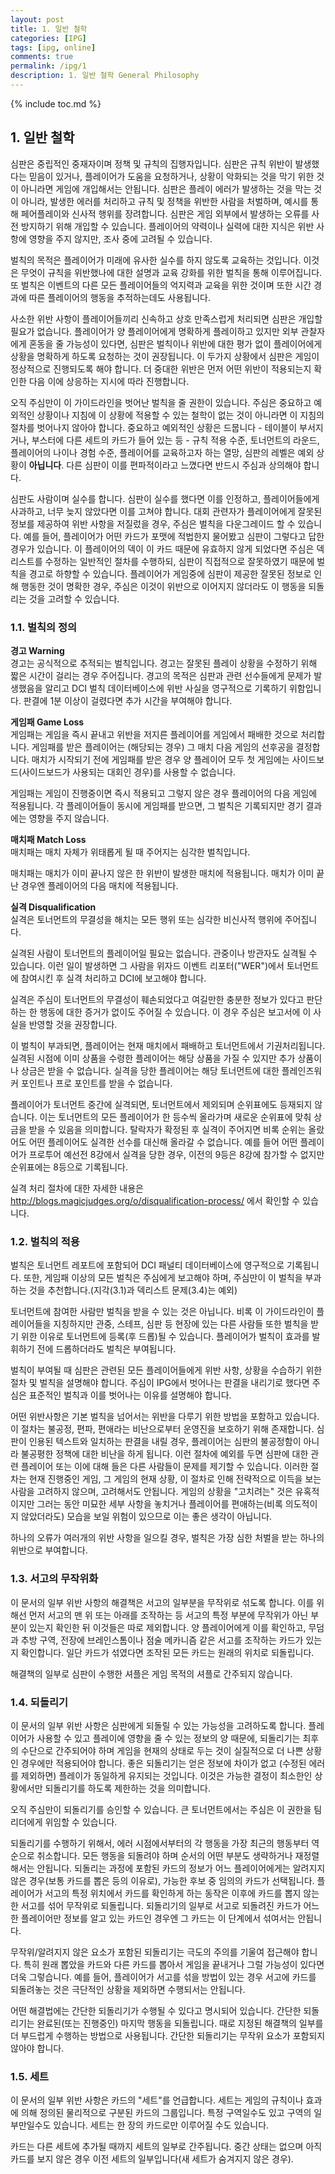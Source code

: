 ```yaml
---
layout: post
title: 1. 일반 철학
categories: [IPG]
tags: [ipg, online]
comments: true
permalink: /ipg/1
description: 1. 일반 철학 General Philosophy
---
```


{% include toc.md %}

## 1. 일반 철학
심판은 중립적인 중재자이며 정책 및 규칙의 집행자입니다. 심판은 규칙 위반이 발생했다는 믿음이 있거나, 플레이어가 도움을 요청하거나, 상황이 악화되는 것을 막기 위한 것이 아니라면 게임에 개입해서는 안됩니다. 심판은 플레이 에러가 발생하는 것을 막는 것이 아니라, 발생한 에러를 처리하고 규칙 및 정책을 위반한 사람을 처벌하며, 예시를 통해 페어플레이와 신사적 행위를 장려합니다. 심판은 게임 외부에서 발생하는 오류를 사전 방지하기 위해 개입할 수 있습니다. 플레이어의 약력이나 실력에 대한 지식은 위반 사항에 영향을 주지 않지만, 조사 중에 고려될 수 있습니다.

벌칙의 목적은 플레이어가 미래에 유사한 실수를 하지 않도록 교육하는 것입니다. 이것은 무엇이 규칙을 위반했나에 대한 설명과 교육 강화를 위한 벌칙을 통해 이루어집니다. 또 벌칙은 이벤트의 다른 모든 플레이어들의 억지력과 교육을 위한 것이며 또한 시간 경과에 따른 플레이어의 행동을 추적하는데도 사용됩니다.  

사소한 위반 사항이 플레이어들끼리 신속하고 상호 만족스럽게 처리되면 심판은 개입할 필요가 없습니다. 플레이어가 양 플레이어에게 명확하게 플레이하고 있지만 외부 관찰자에게 혼동을 줄 가능성이 있다면, 심판은 벌칙이나 위반에 대한 평가 없이 플레이어에게 상황을 명확하게 하도록 요청하는 것이 권장됩니다. 이 두가지 상황에서 심판은 게임이 정상적으로 진행되도록 해야 합니다. 더 중대한 위반은 먼저 어떤 위반이 적용되는지 확인한 다음 이에 상응하는 지시에 따라 진행합니다.

오직 주심만이 이 가이드라인을 벗어난 벌칙을 줄 권한이 있습니다. 주심은 중요하고 예외적인 상황이나 지침에 이 상황에 적용할 수 있는 철학이 없는 것이 아니라면 이 지침의 절차를 벗어나지 않아야 합니다. 중요하고 예외적인 상황은 드뭅니다 - 테이블이 부서지거나, 부스터에 다른 세트의 카드가 들어 있는 등 - 규칙 적용 수준, 토너먼트의 라운드, 플레이어의 나이나 경험 수준, 플레이어를 교육하고자 하는 열망, 심판의 레벨은 예외 상황이 **아닙니다**. 다른 심판이 이를 편파적이라고 느꼈다면 반드시 주심과 상의해야 합니다.

심판도 사람이며 실수를 합니다. 심판이 실수를 했다면 이를 인정하고, 플레이어들에게 사과하고, 너무 늦지 않았다면 이를 고쳐야 합니다. 대회 관련자가 플레이어에게 잘못된 정보를 제공하여 위반 사항을 저질렀을 경우, 주심은 벌칙을 다운그레이드 할 수 있습니다. 예를 들어, 플레이어가 어떤 카드가 포맷에 적법한지 물어봤고 심판이 그렇다고 답한 경우가 있습니다. 이 플레이어의 덱이 이 카드 때문에 유효하지 않게 되었다면 주심은 덱리스트를 수정하는 일반적인 절차를 수행하되, 심판이 직접적으로 잘못하였기 때문에 벌칙을 경고로 하향할 수 있습니다. 플레이어가 게임중에 심판이 제공한 잘못된 정보로 인해 행동한 것이 명확한 경우, 주심은 이것이 위반으로 이어지지 않더라도 이 행동을 되돌리는 것을 고려할 수 있습니다.

<a name="1.1"></a>

### 1.1. 벌칙의 정의
**경고 Warning**  
경고는 공식적으로 추적되는 벌칙입니다. 경고는 잘못된 플레이 상황을 수정하기 위해 짧은 시간이 걸리는 경우 주어집니다. 경고의 목적은 심판과 관련 선수들에게 문제가 발생했음을 알리고 DCI 벌칙 데이터베이스에 위반 사실을 영구적으로 기록하기 위함입니다. 판결에 1분 이상이 걸렸다면 추가 시간을 부여해야 합니다.

**게임패 Game Loss**  
게임패는 게임을 즉시 끝내고 위반을 저지른 플레이어를 게임에서 패배한 것으로 처리합니다. 게임패를 받은 플레이어는 (해당되는 경우) 그 매치 다음 게임의 선후공을 결정합니다. 매치가 시작되기 전에 게임패를 받은 경우 양 플레이어 모두 첫 게임에는 사이드보드(사이드보드가 사용되는 대회인 경우)를 사용할 수 없습니다.

게임패는 게임이 진행중이면 즉시 적용되고 그렇지 않은 경우 플레이어의 다음 게임에 적용됩니다. 각 플레이어들이 동시에 게임패를 받으면, 그 벌칙은 기록되지만 경기 결과에는 영향을 주지 않습니다.

**매치패 Match Loss**  
매치패는 매치 자체가 위태롭게 될 때 주어지는 심각한 벌칙입니다.

매치패는 매치가 이미 끝나지 않은 한 위반이 발생한 매치에 적용됩니다. 매치가 이미 끝난 경우엔 플레이어의 다음 매치에 적용됩니다.

**실격 Disqualification**  
실격은 토너먼트의 무결성을 해치는 모든 행위 또는 심각한 비신사적 행위에 주어집니다.

실격된 사람이 토너먼트의 플레이어일 필요는 없습니다. 관중이나 방관자도 실격될 수 있습니다. 이런 일이 발생하면 그 사람을 위자드 이벤트 리포터("WER")에서 토너먼트에 참여시킨 후 실격 처리하고 DCI에 보고해야 합니다.

실격은 주심이 토너먼트의 무결성이 훼손되었다고 여길만한 충분한 정보가 있다고 판단하는 한 행동에 대한 증거가 없이도 주어질 수 있습니다. 이 경우 주심은 보고서에 이 사실을 반영할 것을 권장합니다.

이 벌칙이 부과되면, 플레이어는 현재 매치에서 패배하고 토너먼트에서 기권처리됩니다. 실격된 시점에 이미 상품을 수령한 플레이어는 해당 상품을 가질 수 있지만 추가 상품이나 상금은 받을 수 없습니다. 실격을 당한 플레이어는 해당 토너먼트에 대한 플레인즈워커 포인트나 프로 포인트를 받을 수 없습니다.

플레이어가 토너먼트 중간에 실격되면, 토너먼트에서 제외되며 순위표에도 등재되지 않습니다. 이는 토너먼트의 모든 플레이어가 한 등수씩 올라가며 새로운 순위표에 맞춰 상금을 받을 수 있음을 의미합니다. 탈락자가 확정된 후 실격이 주어지면 비록 순위는 올랐어도 어떤 플레이어도 실격한 선수를 대신해 올라갈 수 없습니다. 예를 들어 어떤 플레이어가 프로투어 예선전 8강에서 실격을 당한 경우, 이전의 9등은 8강에 참가할 수 없지만 순위표에는 8등으로 기록됩니다.

실격 처리 절차에 대한 자세한 내용은 http://blogs.magicjudges.org/o/disqualification-process/ 에서 확인할 수 있습니다.

<a name="1.2"></a>

### 1.2. 벌칙의 적용
벌칙은 토너먼트 레포트에 포함되어 DCI 패널티 데이터베이스에 영구적으로 기록됩니다. 또한, 게임패 이상의 모든 벌칙은 주심에게 보고해야 하며, 주심만이 이 벌칙을 부과하는 것을 추천합니다.(지각(3.1)과 덱리스트 문제(3.4)는 예외)

토너먼트에 참여한 사람만 벌칙을 받을 수 있는 것은 아닙니다. 비록 이 가이드라인이 플레이어들을 지칭하지만 관중, 스테프, 심판 등 현장에 있는 다른 사람들 또한 벌칙을 받기 위한 이유로 토너먼트에 등록(후 드롭)될 수 있습니다. 플레이어가 벌칙이 효과를 발휘하기 전에 드롭하더라도 벌칙은 부여됩니다.

벌칙이 부여될 때 심판은 관련된 모든 플레이어들에게 위반 사항, 상황을 수습하기 위한 절차 및 벌칙을 설명해야 합니다. 주심이 IPG에서 벗어나는 판결을 내리기로 했다면 주심은 표준적인 벌칙과 이를 벗어나는 이유를 설명해야 합니다.

어떤 위반사항은 기본 벌칙을 넘어서는 위반을 다루기 위한 방법을 포함하고 있습니다. 이 절차는 불공정, 편파, 편애라는 비난으로부터 운영진을 보호하기 위해 존재합니다. 심판이 인용된 텍스트와 일치하는 판결을 내릴 경우, 플레이어는 심판의 불공정함이 아니라 불공평한 정책에 대한 비난을 하게 됩니다. 이런 절차에 예외를 두면 심판에 대한 관련 플레이어 또는 이에 대해 들은 다른 사람들이 문제를 제기할 수 있습니다. 이러한 절차는 현재 진행중인 게임, 그 게임의 현재 상황, 이 절차로 인해 전략적으로 이득을 보는 사람을 고려하지 않으며, 고려해서도 안됩니다. 게임의 상황을 "고치려는" 것은 유혹적이지만 그러는 동안 미묘한 세부 사항을 놓치거나 플레이어를 편애하는(비록 의도적이지 않았더라도) 모습을 보일 위험이 있으므로 이는 좋은 생각이 아닙니다.

하나의 오류가 여러개의 위반 사항을 일으킬 경우, 벌칙은 가장 심한 처벌을 받는 하나의 위반으로 부여합니다.

<a name="1.3"></a>

### 1.3. 서고의 무작위화
이 문서의 일부 위반 사항의 해결책은 서고의 일부분을 무작위로 섞도록 합니다. 이를 위해선 먼저 서고의 맨 위 또는 아래를 조작하는 등 서고의 특정 부분에 무작위가 아닌 부분이 있는지 확인한 뒤 이것들은 따로 제외합니다. 양 플레이어에게 이를 확인하고, 무덤과 추방 구역, 전장에 브레인스톰이나 점술 메카니즘 같은 서고를 조작하는 카드가 있는지 확인합니다. 일단 카드가 섞였다면 조작된 모든 카드는 원래의 위치로 되돌립니다.

해결책의 일부로 심판이 수행한 셔플은 게임 목적의 셔플로 간주되지 않습니다.

<a name="1.4"></a>

### 1.4. 되돌리기
이 문서의 일부 위반 사항은 심판에게 되돌릴 수 있는 가능성을 고려하도록 합니다. 플레이어가 사용할 수 있고 플레이에 영향을 줄 수 있는 정보의 양 때문에, 되돌리기는 최후의 수단으로 간주되어야 하며 게임을 현재의 상태로 두는 것이 실질적으로 더 나쁜 상황인 경우에만 적용되어야 합니다. 좋은 되돌리기는 얻은 정보에 차이가 없고 (수정된 에러를 제외하면) 플레이가 동일하게 유지되는 것입니다. 이것은 가능한 결정이 최소한인 상황에서만 되돌리기를 하도록 제한하는 것을 의미합니다.

오직 주심만이 되돌리기를 승인할 수 있습니다. 큰 토너먼트에서는 주심은 이 권한을 팀 리더에게 위임할 수 있습니다.

되돌리기를 수행하기 위해서, 에러 시점에서부터의 각 행동을 가장 최근의 행동부터 역순으로  취소합니다. 모든 행동을 되돌려야 하며 순서의 어떤 부분도 생략하거나 재정렬해서는 안됩니다. 되돌리는 과정에 포함된 카드의 정보가 어느 플레이어에게는 알려지지 않은 경우(보통 카드를 뽑은 등의 이유로), 가능한 후보 중 임의의 카드가 선택됩니다. 플레이어가 서고의 특정 위치에서 카드를 확인하게 하는 동작은 이후에 카드를 뽑지 않는 한 서고를 섞어 무작위로 되돌립니다. 되돌리기의 일부로 서고로 되돌려진 카드가 어느 한 플레이어만 정보를 알고 있는 카드인 경우엔 그 카드는 이 단계에서 섞여서는 안됩니다.

무작위/알려지지 않은 요소가 포함된 되돌리기는 극도의 주의를 기울여 접근해야 합니다. 특히 원래 뽑았을 카드와 다른 카드를 뽑아서 게임을 끝내거나 그럴 가능성이 있다면 더욱 그렇습니다. 예를 들어, 플레이어가 서고를 섞을 방법이 있는 경우 서고에 카드를 되돌려놓는 것은 극단적인 상황을 제외하면 수행되서는 안됩니다.

어떤 해결법에는 간단한 되돌리기가 수행될 수 있다고 명시되어 있습니다. 간단한 되돌리기는 완료된(또는 진행중인) 마지막 행동을 되돌립니다. 때로 지정된 해결책의 일부를 더 부드럽게 수행하는 방법으로 사용됩니다. 간단한 되돌리기는 무작위 요소가 포함되지 않아야 합니다.

<a name="1.5"></a>

### 1.5. 세트
이 문서의 일부 위반 사항은 카드의 "세트"를 언급합니다. 세트는 게임의 규칙이나 효과에 의해 정의된 물리적으로 구분된 카드의 그룹입니다. 특정 구역일수도 있고 구역의 일부만일수도 있습니다. 세트는 한 장의 카드로만 이루어질 수도 있습니다.

카드는 다른 세트에 추가될 때까지 세트의 일부로 간주됩니다. 중간 상태는 없으며 아직 카드를 보지 않은 경우 이전 세트의 일부입니다(새 세트가 숨겨지지 않은 경우).

